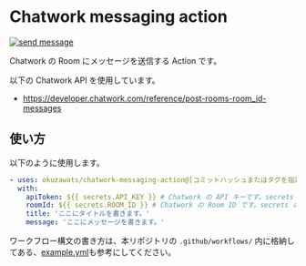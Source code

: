 # Chatwork messaging action

[![send message](https://github.com/okuzawats/chatwork-messaging-action/actions/workflows/example.yml/badge.svg)](https://github.com/okuzawats/chatwork-messaging-action/actions/workflows/example.yml)

Chatwork の Room にメッセージを送信する Action です。

以下の Chatwork API を使用しています。

- https://developer.chatwork.com/reference/post-rooms-room_id-messages

## 使い方

以下のように使用します。

```yml
- uses: okuzawats/chatwork-messaging-action@[コミットハッシュまたはタグを指定します]
  with:
    apiToken: ${{ secrets.API_KEY }} # Chatwork の API キーです。secrets の利用を推奨します。
    roomId: ${{ secrets.ROOM_ID }} # Chatwork の Room ID です。secrets の利用を推奨します。
    title: 'ここにタイトルを書きます。'
    message: 'ここにメッセージを書きます。'
```

ワークフロー構文の書き方は、本リポジトリの `.github/workflows/` 内に格納してある、[example.yml](https://github.com/okuzawats/chatwork-messaging-action/blob/main/.github/workflows/example.yml)も参考にしてください。
